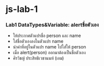 # js-lab-1
### Lab1 DataTypes&Variable: alertชื่อตัวเอง
- ให้ประกาศตัวแปรชื่อ person และ name
- ใส่ชื่อตัวเองลงในตัวแปร name
- นำค่าที่อยู่ในตัวแปร name ไปใส่ให้ person 
- เมื่อ alert(person) ออกมาต้องเป็นชื่อตัวเอง
- ศิรวิชญ์ ประสิทธิเวชานนท์ (เอม)
